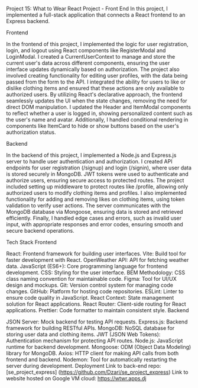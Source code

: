 Project 15: What to Wear React Project - Front End
In this project, I implemented a full-stack application that connects a React frontend to an Express backend.

Frontend

In the frontend of this project, I implemented the logic for user registration, login, and logout using React components like RegisterModal and LoginModal. I created a CurrentUserContext to manage and store the current user's data across different components, ensuring the user interface updates dynamically based on authorization. The project also involved creating functionality for editing user profiles, with the data being passed from the form to the API. I integrated the ability for users to like or dislike clothing items and ensured that these actions are only available to authorized users. By utilizing React's declarative approach, the frontend seamlessly updates the UI when the state changes, removing the need for direct DOM manipulation. I updated the Header and ItemModal components to reflect whether a user is logged in, showing personalized content such as the user's name and avatar. Additionally, I handled conditional rendering in components like ItemCard to hide or show buttons based on the user's authorization status.

Backend

In the backend of this project, I implemented a Node.js and Express.js server to handle user authentication and authorization. I created API endpoints for user registration (/signup) and login (/signin), where user data is stored securely in MongoDB. JWT tokens were used to authenticate and authorize users, ensuring secure access to protected routes. The project included setting up middleware to protect routes like /profile, allowing only authorized users to modify clothing items and profiles. I also implemented functionality for adding and removing likes on clothing items, using token validation to verify user actions. The server communicates with the MongoDB database via Mongoose, ensuring data is stored and retrieved efficiently. Finally, I handled edge cases and errors, such as invalid user input, with appropriate responses and error codes, ensuring smooth and secure backend operations.

Tech Stack
Frontend

React: Frontend framework for building user interfaces.
Vite: Build tool for faster development with React.
OpenWeather API: API for fetching weather data.
JavaScript (ES6+): Core programming language for frontend development.
CSS: Styling for the user interface.
BEM Methodology: CSS class naming convention for maintainable code.
Figma: Tool for UI/UX design and mockups.
Git: Version control system for managing code changes.
GitHub: Platform for hosting code repositories.
ESLint: Linter to ensure code quality in JavaScript.
React Context: State management solution for React applications.
React Router: Client-side routing for React applications.
Prettier: Code formatter to maintain consistent style.
Backend

JSON Server: Mock backend for testing API requests.
Express.js: Backend framework for building RESTful APIs.
MongoDB: NoSQL database for storing user data and clothing items.
JWT (JSON Web Tokens): Authentication mechanism for protecting API routes.
Node.js: JavaScript runtime for backend development.
Mongoose: ODM (Object Data Modeling) library for MongoDB.
Axios: HTTP client for making API calls from both frontend and backend.
Nodemon: Tool for automatically restarting the server during development.
Deployment
Link to back-end repo: [se_project_express] (https://github.com/Dzari/se_project_express) Link to website hosted on Google VM cloud: https://wtwr.apps.dj